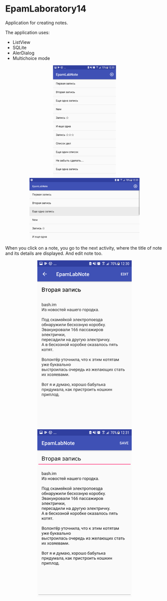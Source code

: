 # EpamLaboratory14
<p>Application for creating notes.</p>
<p>The application uses:</p>
<ul>
<li>ListView</li>
<li>SQLite</li>
<li>AlerDialog</li>
<li>Multichoice mode</li>
</ul>
<p align="center">
  <img padding="24px" src="https://github.com/natalliarad/EpamLaboratory14/blob/master/app/screenshorts/notes_list.png" width="200"/>
  <img padding="24px" src="https://github.com/natalliarad/EpamLaboratory14/blob/master/app/screenshorts/notes_list_land.png" width="350"/>
</p>
<p>When you click on a note, you go to the next activity, where the title of note and its details are displayed. And edit note too.</p>
<p align="center">
  <img padding="24px" src="https://github.com/natalliarad/EpamLaboratory14/blob/master/app/screenshorts/single_note.png" width="300"/>
  <img padding="24px" src="https://github.com/natalliarad/EpamLaboratory14/blob/master/app/screenshorts/single_note_edit.png" width="300"/>
</p>
